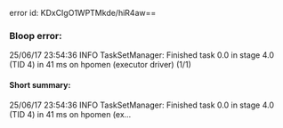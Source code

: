 error id: KDxCIgO1WPTMkde/hiR4aw==
### Bloop error:

25/06/17 23:54:36 INFO TaskSetManager: Finished task 0.0 in stage 4.0 (TID 4) in 41 ms on hpomen (executor driver) (1/1)
#### Short summary: 

25/06/17 23:54:36 INFO TaskSetManager: Finished task 0.0 in stage 4.0 (TID 4) in 41 ms on hpomen (ex...